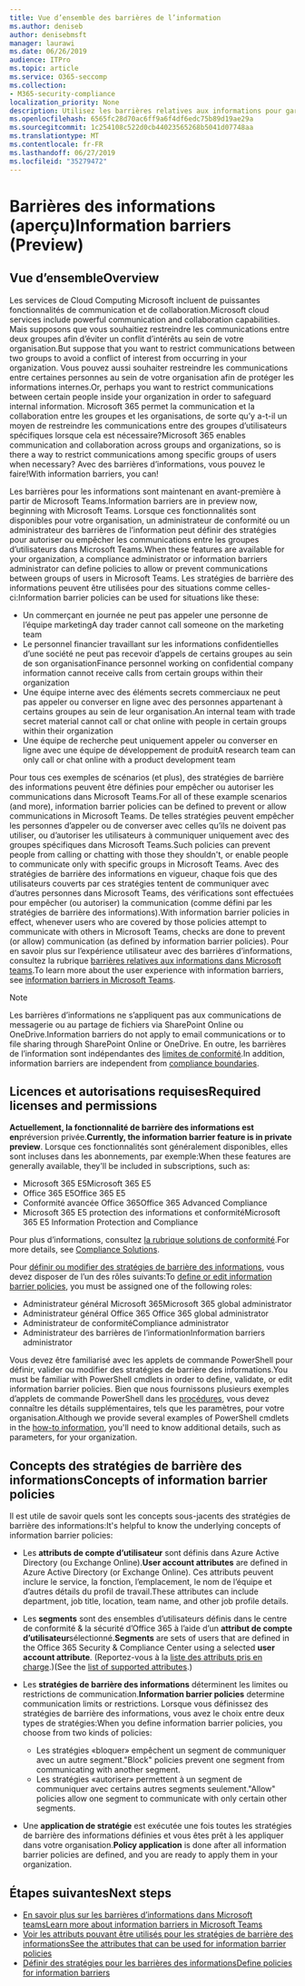 ```yaml
---
title: Vue d’ensemble des barrières de l’information
ms.author: deniseb
author: denisebmsft
manager: laurawi
ms.date: 06/26/2019
audience: ITPro
ms.topic: article
ms.service: O365-seccomp
ms.collection:
- M365-security-compliance
localization_priority: None
description: Utilisez les barrières relatives aux informations pour garantir la conformité de la communication à l’aide de Microsoft teams au sein de votre organisation.
ms.openlocfilehash: 6565fc28d70ac6ff9a6f4df6edc75b89d19ae29a
ms.sourcegitcommit: 1c254108c522d0cb44023565268b5041d07748aa
ms.translationtype: MT
ms.contentlocale: fr-FR
ms.lasthandoff: 06/27/2019
ms.locfileid: "35279472"
---
```

# <a name="information-barriers-preview"></a><span data-ttu-id="6f5b7-103">Barrières des informations (aperçu)</span><span class="sxs-lookup"><span data-stu-id="6f5b7-103">Information barriers (Preview)</span></span>

## <a name="overview"></a><span data-ttu-id="6f5b7-104">Vue d’ensemble</span><span class="sxs-lookup"><span data-stu-id="6f5b7-104">Overview</span></span>

<span data-ttu-id="6f5b7-105">Les services de Cloud Computing Microsoft incluent de puissantes fonctionnalités de communication et de collaboration.</span><span class="sxs-lookup"><span data-stu-id="6f5b7-105">Microsoft cloud services include powerful communication and collaboration capabilities.</span></span> <span data-ttu-id="6f5b7-106">Mais supposons que vous souhaitiez restreindre les communications entre deux groupes afin d’éviter un conflit d’intérêts au sein de votre organisation.</span><span class="sxs-lookup"><span data-stu-id="6f5b7-106">But suppose that you want to restrict communications between two groups to avoid a conflict of interest from occurring in your organization.</span></span> <span data-ttu-id="6f5b7-107">Vous pouvez aussi souhaiter restreindre les communications entre certaines personnes au sein de votre organisation afin de protéger les informations internes.</span><span class="sxs-lookup"><span data-stu-id="6f5b7-107">Or, perhaps you want to restrict communications between certain people inside your organization in order to safeguard internal information.</span></span> <span data-ttu-id="6f5b7-108">Microsoft 365 permet la communication et la collaboration entre les groupes et les organisations, de sorte qu’y a-t-il un moyen de restreindre les communications entre des groupes d’utilisateurs spécifiques lorsque cela est nécessaire?</span><span class="sxs-lookup"><span data-stu-id="6f5b7-108">Microsoft 365 enables communication and collaboration across groups and organizations, so is there a way to restrict communications among specific groups of users when necessary?</span></span> <span data-ttu-id="6f5b7-109">Avec des barrières d’informations, vous pouvez le faire!</span><span class="sxs-lookup"><span data-stu-id="6f5b7-109">With information barriers, you can!</span></span> 

<span data-ttu-id="6f5b7-110">Les barrières pour les informations sont maintenant en avant-première à partir de Microsoft Teams.</span><span class="sxs-lookup"><span data-stu-id="6f5b7-110">Information barriers are in preview now, beginning with Microsoft Teams.</span></span> <span data-ttu-id="6f5b7-111">Lorsque ces fonctionnalités sont disponibles pour votre organisation, un administrateur de conformité ou un administrateur des barrières de l’information peut définir des stratégies pour autoriser ou empêcher les communications entre les groupes d’utilisateurs dans Microsoft Teams.</span><span class="sxs-lookup"><span data-stu-id="6f5b7-111">When these features are available for your organization, a compliance administrator or information barriers administrator can define policies to allow or prevent communications between groups of users in Microsoft Teams.</span></span> <span data-ttu-id="6f5b7-112">Les stratégies de barrière des informations peuvent être utilisées pour des situations comme celles-ci:</span><span class="sxs-lookup"><span data-stu-id="6f5b7-112">Information barrier policies can be used for situations like these:</span></span>

- <span data-ttu-id="6f5b7-113">Un commerçant en journée ne peut pas appeler une personne de l’équipe marketing</span><span class="sxs-lookup"><span data-stu-id="6f5b7-113">A day trader cannot call someone on the marketing team</span></span>
- <span data-ttu-id="6f5b7-114">Le personnel financier travaillant sur les informations confidentielles d’une société ne peut pas recevoir d’appels de certains groupes au sein de son organisation</span><span class="sxs-lookup"><span data-stu-id="6f5b7-114">Finance personnel working on confidential company information cannot receive calls from certain groups within their organization</span></span>
- <span data-ttu-id="6f5b7-115">Une équipe interne avec des éléments secrets commerciaux ne peut pas appeler ou converser en ligne avec des personnes appartenant à certains groupes au sein de leur organisation.</span><span class="sxs-lookup"><span data-stu-id="6f5b7-115">An internal team with trade secret material cannot call or chat online with people in certain groups within their organization</span></span>
- <span data-ttu-id="6f5b7-116">Une équipe de recherche peut uniquement appeler ou converser en ligne avec une équipe de développement de produit</span><span class="sxs-lookup"><span data-stu-id="6f5b7-116">A research team can only call or chat online with a product development team</span></span>

<span data-ttu-id="6f5b7-117">Pour tous ces exemples de scénarios (et plus), des stratégies de barrière des informations peuvent être définies pour empêcher ou autoriser les communications dans Microsoft Teams.</span><span class="sxs-lookup"><span data-stu-id="6f5b7-117">For all of these example scenarios (and more), information barrier policies can be defined to prevent or allow communications in Microsoft Teams.</span></span> <span data-ttu-id="6f5b7-118">De telles stratégies peuvent empêcher les personnes d’appeler ou de converser avec celles qu’ils ne doivent pas utiliser, ou d’autoriser les utilisateurs à communiquer uniquement avec des groupes spécifiques dans Microsoft Teams.</span><span class="sxs-lookup"><span data-stu-id="6f5b7-118">Such policies can prevent people from calling or chatting with those they shouldn't, or enable people to communicate only with specific groups in Microsoft Teams.</span></span> <span data-ttu-id="6f5b7-119">Avec des stratégies de barrière des informations en vigueur, chaque fois que des utilisateurs couverts par ces stratégies tentent de communiquer avec d’autres personnes dans Microsoft Teams, des vérifications sont effectuées pour empêcher (ou autoriser) la communication (comme défini par les stratégies de barrière des informations).</span><span class="sxs-lookup"><span data-stu-id="6f5b7-119">With information barrier policies in effect, whenever users who are covered by those policies attempt to communicate with others in Microsoft Teams, checks are done to prevent (or allow) communication (as defined by information barrier policies).</span></span> <span data-ttu-id="6f5b7-120">Pour en savoir plus sur l’expérience utilisateur avec des barrières d’informations, consultez la rubrique [barrières relatives aux informations dans Microsoft teams](https://docs.microsoft.com/MicrosoftTeams/information-barriers-in-teams).</span><span class="sxs-lookup"><span data-stu-id="6f5b7-120">To learn more about the user experience with information barriers, see [information barriers in Microsoft Teams](https://docs.microsoft.com/MicrosoftTeams/information-barriers-in-teams).</span></span>

> [!NOTE]
> <span data-ttu-id="6f5b7-121">Les barrières d’informations ne s’appliquent pas aux communications de messagerie ou au partage de fichiers via SharePoint Online ou OneDrive.</span><span class="sxs-lookup"><span data-stu-id="6f5b7-121">Information barriers do not apply to email communications or to file sharing through SharePoint Online or OneDrive.</span></span> <span data-ttu-id="6f5b7-122">En outre, les barrières de l’information sont indépendantes des [limites de conformité](set-up-compliance-boundaries.md).</span><span class="sxs-lookup"><span data-stu-id="6f5b7-122">In addition, information barriers are independent from [compliance boundaries](set-up-compliance-boundaries.md).</span></span>

## <a name="required-licenses-and-permissions"></a><span data-ttu-id="6f5b7-123">Licences et autorisations requises</span><span class="sxs-lookup"><span data-stu-id="6f5b7-123">Required licenses and permissions</span></span>

<span data-ttu-id="6f5b7-124">**Actuellement, la fonctionnalité de barrière des informations est en**préversion privée.</span><span class="sxs-lookup"><span data-stu-id="6f5b7-124">**Currently, the information barrier feature is in private preview**.</span></span> <span data-ttu-id="6f5b7-125">Lorsque ces fonctionnalités sont généralement disponibles, elles sont incluses dans les abonnements, par exemple:</span><span class="sxs-lookup"><span data-stu-id="6f5b7-125">When these features are generally available, they'll be included in subscriptions, such as:</span></span>

- <span data-ttu-id="6f5b7-126">Microsoft 365 E5</span><span class="sxs-lookup"><span data-stu-id="6f5b7-126">Microsoft 365 E5</span></span>
- <span data-ttu-id="6f5b7-127">Office 365 E5</span><span class="sxs-lookup"><span data-stu-id="6f5b7-127">Office 365 E5</span></span>
- <span data-ttu-id="6f5b7-128">Conformité avancée Office 365</span><span class="sxs-lookup"><span data-stu-id="6f5b7-128">Office 365 Advanced Compliance</span></span>
- <span data-ttu-id="6f5b7-129">Microsoft 365 E5 protection des informations et conformité</span><span class="sxs-lookup"><span data-stu-id="6f5b7-129">Microsoft 365 E5 Information Protection and Compliance</span></span>

<span data-ttu-id="6f5b7-130">Pour plus d’informations, consultez [la rubrique solutions de conformité](https://products.office.com/business/security-and-compliance/compliance-solutions).</span><span class="sxs-lookup"><span data-stu-id="6f5b7-130">For more details, see [Compliance Solutions](https://products.office.com/business/security-and-compliance/compliance-solutions).</span></span>

<span data-ttu-id="6f5b7-131">Pour [définir ou modifier des stratégies de barrière des informations](information-barriers-policies.md), vous devez disposer de l’un des rôles suivants:</span><span class="sxs-lookup"><span data-stu-id="6f5b7-131">To [define or edit information barrier policies](information-barriers-policies.md), you must be assigned one of the following roles:</span></span>

- <span data-ttu-id="6f5b7-132">Administrateur général Microsoft 365</span><span class="sxs-lookup"><span data-stu-id="6f5b7-132">Microsoft 365 global administrator</span></span>
- <span data-ttu-id="6f5b7-133">Administrateur général Office 365 </span><span class="sxs-lookup"><span data-stu-id="6f5b7-133">Office 365 global administrator</span></span>
- <span data-ttu-id="6f5b7-134">Administrateur de conformité</span><span class="sxs-lookup"><span data-stu-id="6f5b7-134">Compliance administrator</span></span>
- <span data-ttu-id="6f5b7-135">Administrateur des barrières de l’information</span><span class="sxs-lookup"><span data-stu-id="6f5b7-135">Information barriers administrator</span></span>

<span data-ttu-id="6f5b7-136">Vous devez être familiarisé avec les applets de commande PowerShell pour définir, valider ou modifier des stratégies de barrière des informations.</span><span class="sxs-lookup"><span data-stu-id="6f5b7-136">You must be familiar with PowerShell cmdlets in order to define, validate, or edit information barrier policies.</span></span> <span data-ttu-id="6f5b7-137">Bien que nous fournissons plusieurs exemples d’applets de commande PowerShell dans les [procédures](information-barriers-policies.md), vous devez connaître les détails supplémentaires, tels que les paramètres, pour votre organisation.</span><span class="sxs-lookup"><span data-stu-id="6f5b7-137">Although we provide several examples of PowerShell cmdlets in the [how-to information](information-barriers-policies.md), you'll need to know additional details, such as parameters, for your organization.</span></span>

## <a name="concepts-of-information-barrier-policies"></a><span data-ttu-id="6f5b7-138">Concepts des stratégies de barrière des informations</span><span class="sxs-lookup"><span data-stu-id="6f5b7-138">Concepts of information barrier policies</span></span>

<span data-ttu-id="6f5b7-139">Il est utile de savoir quels sont les concepts sous-jacents des stratégies de barrière des informations:</span><span class="sxs-lookup"><span data-stu-id="6f5b7-139">It's helpful to know the underlying concepts of information barrier policies:</span></span>

- <span data-ttu-id="6f5b7-140">Les **attributs de compte d’utilisateur** sont définis dans Azure Active Directory (ou Exchange Online).</span><span class="sxs-lookup"><span data-stu-id="6f5b7-140">**User account attributes** are defined in Azure Active Directory (or Exchange Online).</span></span> <span data-ttu-id="6f5b7-141">Ces attributs peuvent inclure le service, la fonction, l’emplacement, le nom de l’équipe et d’autres détails du profil de travail.</span><span class="sxs-lookup"><span data-stu-id="6f5b7-141">These attributes can include department, job title, location, team name, and other job profile details.</span></span> 

- <span data-ttu-id="6f5b7-142">Les **segments** sont des ensembles d’utilisateurs définis dans le centre de conformité & la sécurité d’Office 365 à l’aide d’un **attribut de compte d’utilisateur**sélectionné.</span><span class="sxs-lookup"><span data-stu-id="6f5b7-142">**Segments** are sets of users that are defined in the Office 365 Security & Compliance Center using a selected **user account attribute**.</span></span> <span data-ttu-id="6f5b7-143">(Reportez-vous à la [liste des attributs pris en charge](information-barriers-attributes.md).)</span><span class="sxs-lookup"><span data-stu-id="6f5b7-143">(See the [list of supported attributes](information-barriers-attributes.md).)</span></span> 

- <span data-ttu-id="6f5b7-144">Les **stratégies de barrière des informations** déterminent les limites ou restrictions de communication.</span><span class="sxs-lookup"><span data-stu-id="6f5b7-144">**Information barrier policies** determine communication limits or restrictions.</span></span> <span data-ttu-id="6f5b7-145">Lorsque vous définissez des stratégies de barrière des informations, vous avez le choix entre deux types de stratégies:</span><span class="sxs-lookup"><span data-stu-id="6f5b7-145">When you define information barrier policies, you choose from two kinds of policies:</span></span>
    - <span data-ttu-id="6f5b7-146">Les stratégies «bloquer» empêchent un segment de communiquer avec un autre segment.</span><span class="sxs-lookup"><span data-stu-id="6f5b7-146">"Block" policies prevent one segment from communicating with another segment.</span></span>
    - <span data-ttu-id="6f5b7-147">Les stratégies «autoriser» permettent à un segment de communiquer avec certains autres segments seulement.</span><span class="sxs-lookup"><span data-stu-id="6f5b7-147">"Allow" policies allow one segment to communicate with only certain other segments.</span></span>

- <span data-ttu-id="6f5b7-148">Une **application de stratégie** est exécutée une fois toutes les stratégies de barrière des informations définies et vous êtes prêt à les appliquer dans votre organisation.</span><span class="sxs-lookup"><span data-stu-id="6f5b7-148">**Policy application** is done after all information barrier policies are defined, and you are ready to apply them in your organization.</span></span>

## <a name="next-steps"></a><span data-ttu-id="6f5b7-149">Étapes suivantes</span><span class="sxs-lookup"><span data-stu-id="6f5b7-149">Next steps</span></span>

- [<span data-ttu-id="6f5b7-150">En savoir plus sur les barrières d’informations dans Microsoft teams</span><span class="sxs-lookup"><span data-stu-id="6f5b7-150">Learn more about information barriers in Microsoft Teams</span></span>](https://docs.microsoft.com/MicrosoftTeams/information-barriers-in-teams)
- [<span data-ttu-id="6f5b7-151">Voir les attributs pouvant être utilisés pour les stratégies de barrière des informations</span><span class="sxs-lookup"><span data-stu-id="6f5b7-151">See the attributes that can be used for information barrier policies</span></span>](information-barriers-attributes.md)
- [<span data-ttu-id="6f5b7-152">Définir des stratégies pour les barrières des informations</span><span class="sxs-lookup"><span data-stu-id="6f5b7-152">Define policies for information barriers</span></span>](information-barriers-policies.md) 


